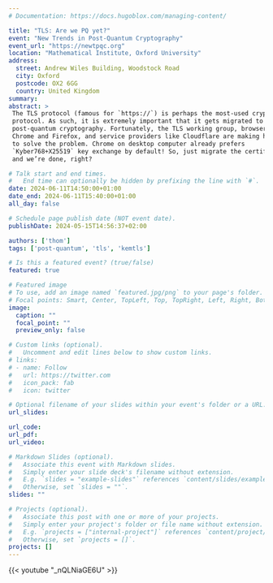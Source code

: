 ```yaml
---
# Documentation: https://docs.hugoblox.com/managing-content/

title: "TLS: Are we PQ yet?"
event: "New Trends in Post-Quantum Cryptography"
event_url: "https://newtpqc.org"
location: "Mathematical Institute, Oxford University"
address:
  street: Andrew Wiles Building, Woodstock Road
  city: Oxford
  postcode: OX2 6GG
  country: United Kingdom
summary:
abstract: >
 The TLS protocol (famous for `https://`) is perhaps the most-used cryptographic
 protocol. As such, it is extremely important that it gets migrated to
 post-quantum cryptography. Fortunately, the TLS working group, browsers like
 Chrome and Firefox, and service providers like Cloudflare are making headway
 to solve the problem. Chrome on desktop computer already prefers
 `Kyber768+X25519` key exchange by default! So, just migrate the certificates,
 and we’re done, right?

# Talk start and end times.
#   End time can optionally be hidden by prefixing the line with `#`.
date: 2024-06-11T14:50:00+01:00
date_end: 2024-06-11T15:40:00+01:00
all_day: false

# Schedule page publish date (NOT event date).
publishDate: 2024-05-15T14:56:37+02:00

authors: ['thom']
tags: ['post-quantum', 'tls', 'kemtls']

# Is this a featured event? (true/false)
featured: true

# Featured image
# To use, add an image named `featured.jpg/png` to your page's folder. 
# Focal points: Smart, Center, TopLeft, Top, TopRight, Left, Right, BottomLeft, Bottom, BottomRight.
image:
  caption: ""
  focal_point: ""
  preview_only: false

# Custom links (optional).
#   Uncomment and edit lines below to show custom links.
# links:
# - name: Follow
#   url: https://twitter.com
#   icon_pack: fab
#   icon: twitter

# Optional filename of your slides within your event's folder or a URL.
url_slides:

url_code:
url_pdf:
url_video:

# Markdown Slides (optional).
#   Associate this event with Markdown slides.
#   Simply enter your slide deck's filename without extension.
#   E.g. `slides = "example-slides"` references `content/slides/example-slides.md`.
#   Otherwise, set `slides = ""`.
slides: ""

# Projects (optional).
#   Associate this post with one or more of your projects.
#   Simply enter your project's folder or file name without extension.
#   E.g. `projects = ["internal-project"]` references `content/project/deep-learning/index.md`.
#   Otherwise, set `projects = []`.
projects: []
---
```


{{< youtube "_nQLNiaGE6U" >}}
